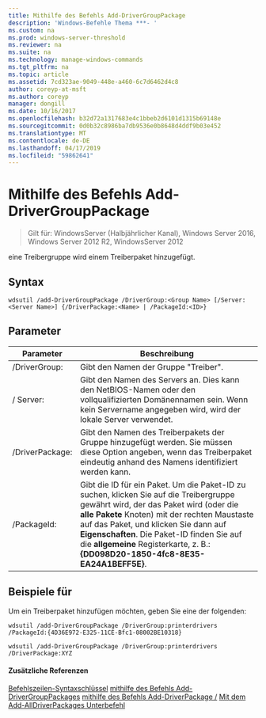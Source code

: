 ```yaml
---
title: Mithilfe des Befehls Add-DriverGroupPackage
description: 'Windows-Befehle Thema ***- '
ms.custom: na
ms.prod: windows-server-threshold
ms.reviewer: na
ms.suite: na
ms.technology: manage-windows-commands
ms.tgt_pltfrm: na
ms.topic: article
ms.assetid: 7cd323ae-9049-448e-a460-6c7d6462d4c8
author: coreyp-at-msft
ms.author: coreyp
manager: dongill
ms.date: 10/16/2017
ms.openlocfilehash: b32d72a1317683e4c1bbeb2d6101d1315b69148e
ms.sourcegitcommit: 0d0b32c8986ba7db9536e0b8648d4ddf9b03e452
ms.translationtype: MT
ms.contentlocale: de-DE
ms.lasthandoff: 04/17/2019
ms.locfileid: "59862641"
---
```

# <a name="using-the-add-drivergrouppackage-command"></a>Mithilfe des Befehls Add-DriverGroupPackage

>Gilt für: WindowsServer (Halbjährlicher Kanal), Windows Server 2016, Windows Server 2012 R2, WindowsServer 2012

eine Treibergruppe wird einem Treiberpaket hinzugefügt.
## <a name="syntax"></a>Syntax
```
wdsutil /add-DriverGroupPackage /DriverGroup:<Group Name> [/Server:<Server Name>] {/DriverPackage:<Name> | /PackageId:<ID>}
```
## <a name="parameters"></a>Parameter
|Parameter|Beschreibung|
|-------|--------|
|/DriverGroup:<Group Name>|Gibt den Namen der Gruppe "Treiber".|
|/ Server:<Server name>|Gibt den Namen des Servers an. Dies kann den NetBIOS-Namen oder den vollqualifizierten Domänennamen sein. Wenn kein Servername angegeben wird, wird der lokale Server verwendet.|
|/DriverPackage:<Name>|Gibt den Namen des Treiberpakets der Gruppe hinzugefügt werden. Sie müssen diese Option angeben, wenn das Treiberpaket eindeutig anhand des Namens identifiziert werden kann.|
|/PackageId:<ID>|Gibt die ID für ein Paket. Um die Paket-ID zu suchen, klicken Sie auf die Treibergruppe gewährt wird, der das Paket wird (oder die **alle Pakete** Knoten) mit der rechten Maustaste auf das Paket, und klicken Sie dann auf **Eigenschaften**. Die Paket-ID finden Sie auf die **allgemeine** Registerkarte, z. B.: **{DD098D20-1850-4fc8-8E35-EA24A1BEFF5E}**.|
## <a name="BKMK_examples"></a>Beispiele für
Um ein Treiberpaket hinzufügen möchten, geben Sie eine der folgenden:
```
wdsutil /add-DriverGroupPackage /DriverGroup:printerdrivers /PackageId:{4D36E972-E325-11CE-Bfc1-08002BE10318}
```
```
wdsutil /add-DriverGroupPackage /DriverGroup:printerdrivers /DriverPackage:XYZ
```
#### <a name="additional-references"></a>Zusätzliche Referenzen
[Befehlszeilen-Syntaxschlüssel](command-line-syntax-key.md)
[mithilfe des Befehls Add-DriverGroupPackages](using-the-add-drivergrouppackages-command.md)
[mithilfe des Befehls Add-DriverPackage /](using-the-add-driverpackage-command.md) 
 [Mit dem Add-AllDriverPackages Unterbefehl](using-the-add-alldriverpackages-subcommand.md)
